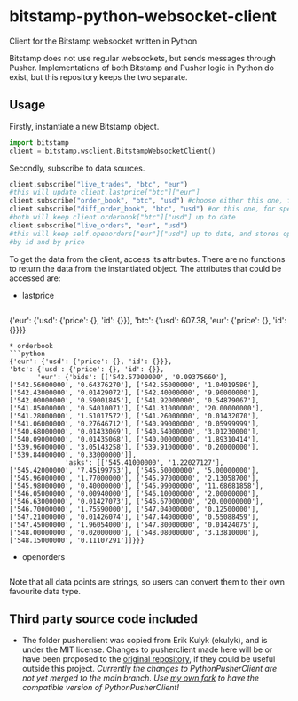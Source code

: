 # bitstamp-python-websocket-client
Client for the Bitstamp websocket written in Python

Bitstamp does not use regular websockets, but sends messages through Pusher.
Implementations of both Bitstamp and Pusher logic in Python do exist, but this
repository keeps the two separate.

## Usage
Firstly, instantiate a new Bitstamp object.
```python
import bitstamp
client = bitstamp.wsclient.BitstampWebsocketClient()
```

Secondly, subscribe to data sources.
```python
client.subscribe("live_trades", "btc", "eur")
#this will update client.lastprice["btc"]["eur"]
client.subscribe("order_book", "btc", "usd") #choose either this one, for accuracy
client.subscribe("diff_order_book", "btc", "usd") #or this one, for speed
#both will keep client.orderbook["btc"]["usd"] up to date
client.subscribe("live_orders", "eur", "usd")
#this will keep self.openorders["eur"]["usd"] up to date, and stores open orders
#by id and by price
```

To get the data from the client, access its attributes. There are no functions to
return the data from the instantiated object. The attributes that could be accessed
are:
* lastprice
  ```python
{'eur': {'usd': {'price': {}, 'id': {}}},
 'btc': {'usd': 607.38,
         'eur': {'price': {}, 'id': {}}}}
  ```
* orderbook
  ```python
{'eur': {'usd': {'price': {}, 'id': {}}},
 'btc': {'usd': {'price': {}, 'id': {}},
         'eur': {'bids': [['542.57000000', '0.09375660'], ['542.56000000', '0.64376270'], ['542.55000000', '1.04019586'], ['542.43000000', '0.01429072'], ['542.40000000', '9.90000000'], ['542.00000000', '0.59001845'], ['541.92000000', '0.54879067'], ['541.85000000', '0.54010071'], ['541.31000000', '20.00000000'], ['541.28000000', '1.51017572'], ['541.26000000', '0.01432070'], ['541.06000000', '0.27646712'], ['540.99000000', '0.05999999'], ['540.68000000', '0.01433069'], ['540.54000000', '3.01230000'], ['540.09000000', '0.01435068'], ['540.00000000', '1.89310414'], ['539.96000000', '3.05143258'], ['539.91000000', '0.20000000'], ['539.84000000', '0.33000000']],
                'asks': [['545.41000000', '1.22027127'], ['545.42000000', '7.45199753'], ['545.50000000', '5.00000000'], ['545.96000000', '1.77000000'], ['545.97000000', '2.13058700'], ['545.98000000', '0.40000000'], ['545.99000000', '11.68681858'], ['546.05000000', '0.00940000'], ['546.10000000', '2.00000000'], ['546.63000000', '0.01427073'], ['546.67000000', '20.00000000'], ['546.70000000', '1.75590000'], ['547.04000000', '0.12500000'], ['547.21000000', '0.01426074'], ['547.44000000', '0.55088459'], ['547.45000000', '1.96054000'], ['547.80000000', '0.01424075'], ['548.00000000', '0.02000000'], ['548.08000000', '3.13810000'], ['548.15000000', '0.11107291']]}}}
  ```
* openorders
  ```python
  ```

Note that all data points are strings, so users can convert them to their own
favourite data type.


## Third party source code included
* The folder pusherclient was copied from Erik Kulyk (ekulyk), and is under the
MIT license. Changes to pusherclient made here will be or have been proposed to
the [original repository](https://github.com/ekulyk/PythonPusherClient), if they
could be useful outside this project. *Currently the changes to PythonPusherClient
are not yet merged to the main branch. Use
[my own fork](https://github.com/bartbroere/PythonPusherClient) to have the
compatible version of PythonPusherClient!*
